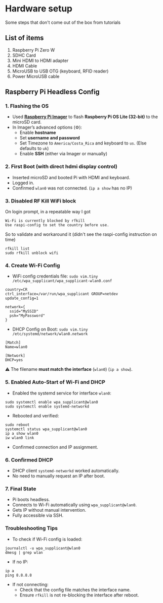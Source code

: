 # Hardware setup

Some steps that don't come out of the box from tutorials

## List of items

1. Raspberry Pi Zero W
2. SDHC Card
3. Mini HDMI to HDMI adapter
4. HDMI Cable
5. MicroUSB to USB OTG (keyboard, RFID reader)
6. Power MicroUSB cable

## Raspberry Pi Headless Config

### 1. Flashing the OS

- Used [**Raspberry Pi Imager**](https://www.raspberrypi.com/software/) to flash **Raspberry Pi OS Lite (32-bit)** to the microSD card.
- In Imager’s advanced options (⚙️):
  - Enable **hostname**
  - Set **username and password**
  - Set Timezone to `America/Costa_Rica` and keyboard to `us`. (Else defaults to `uk`)
  - Enable **SSH** (either via Imager or manually)

### 2. First Boot (with direct hdmi display control)

- Inserted microSD and booted Pi with HDMI and keyboard.
- Logged in.
- Confirmed `wlan0` was not connected. (`ip a show` has no IP)

### 3. Disabled RF Kill WiFi block

On login prompt, in a repeatable way I got 

```
Wi-Fi is currently blocked by rfkill
Use raspi-config to set the country before use.
```

So to validate and workaround it (didn't see the raspi-config instruction on time)

```
rfkill list
sudo rfkill unblock wifi
```

### 4. Create Wi-Fi Config

- WiFi config credentials file: `sudo vim.tiny /etc/wpa_supplicant/wpa_supplicant-wlan0.conf`

```
country=CR  
ctrl_interface=/var/run/wpa_supplicant GROUP=netdev
update_config=1  

network={  
  ssid="MySSID"  
  psk="MyPassword"
}
```

- DHCP Config on Boot: `sudo vim.tiny /etc/systemd/network/wlan0.network`

```
[Match]
Name=wlan0

[Network]
DHCP=yes
```

⚠️ The filename **must match the interface** (`wlan0`) (`ip a show`).

### 5. Enabled Auto-Start of Wi-Fi and DHCP

- Enabled the systemd service for interface `wlan0`:

```
sudo systemctl enable wpa_supplicant@wlan0
sudo systemctl enable systemd-networkd
```

- Rebooted and verified:

```
sudo reboot
systemctl status wpa_supplicant@wlan0  
ip a show wlan0  
iw wlan0 link
```

- Confirmed connection and IP assignment.

### 6. Confirmed DHCP

- DHCP client `systemd-networkd` worked automatically.
- No need to manually request an IP after boot.

### 7. Final State

- Pi boots headless.
- Connects to Wi-Fi automatically using `wpa_supplicant@wlan0`.
- Gets IP without manual intervention.
- Fully accessible via SSH.

### Troubleshooting Tips

- To check if Wi-Fi config is loaded:

```
journalctl -u wpa_supplicant@wlan0  
dmesg | grep wlan
```
- If no IP:

```
ip a  
ping 8.8.8.8
```

- If not connecting:
  - Check that the config file matches the interface name.
  - Ensure `rfkill` is not re-blocking the interface after reboot.
